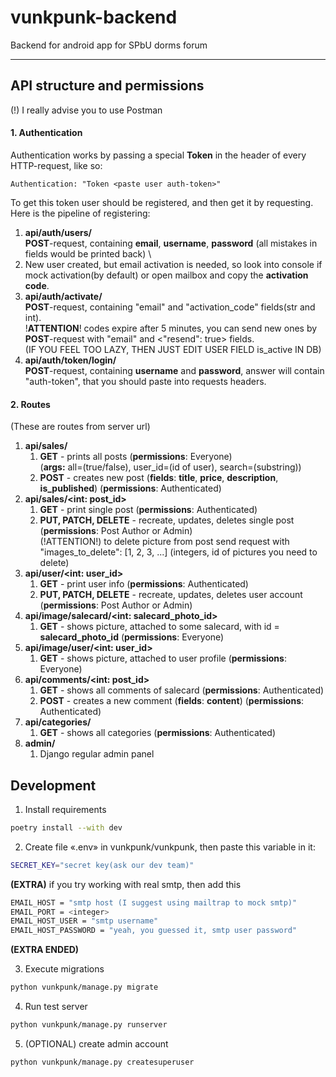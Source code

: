 
# vunkpunk-backend
Backend for android app for SPbU dorms forum

---
## API structure and permissions

(!) I really advise you to use Postman
#### 1. Authentication

Authentication works by passing a special **Token** in the header of every HTTP-request, like so:
```
Authentication: "Token <paste user auth-token>"
```
To get this token user should be registered, and then get it by requesting. Here is the pipeline of registering:
1. **api/auth/users/** \
   **POST**-request, containing **email**, **username**, **password** (all mistakes in fields would be printed back) \
2. New user created, but email activation is needed, so look into console if mock activation(by default) or open mailbox and copy the **activation code**.
3. **api/auth/activate/** \
   **POST**-request, containing "email" and "activation_code" fields(str and int). \
!**ATTENTION**! codes expire after 5 minutes, you can send new ones by **POST**-request with "email" and <"resend": true> fields. \
(IF YOU FEEL TOO LAZY, THEN JUST EDIT USER FIELD is_active IN DB)
4. **api/auth/token/login/** \
   **POST**-request, containing **username** and **password**, answer will contain "auth-token", that you should paste into requests headers.

#### 2. Routes

(These are routes from server url)
1. **api/sales/**
   1. **GET** - prints all posts (**permissions**: Everyone)\
      (**args:** all=(true/false), user_id=(id of user), search=(substring))
   2. **POST** - creates new post (**fields**: **title**, **price**, **description**, **is_published**) (**permissions**: Authenticated)
2. **api/sales/<int: post_id>**
   1. **GET** - print single post (**permissions**: Authenticated)
   2. **PUT, PATCH, DELETE** - recreate, updates, deletes single post (**permissions**: Post Author or Admin) \
      (!ATTENTION!) to delete picture from post send request with "images_to_delete": [1, 2, 3, ...] (integers, id of pictures you need to delete) 
3. **api/user/<int: user_id>**
   1. **GET** - print user info (**permissions**: Authenticated)
   2. **PUT, PATCH, DELETE** - recreate, updates, deletes user account (**permissions**: Post Author or Admin)
4. **api/image/salecard/<int: salecard_photo_id>**
   1. **GET** - shows picture, attached to some salecard, with id = **salecard_photo_id** (**permissions**: Everyone)
5. **api/image/user/<int: user_id>**
   1. **GET** - shows picture, attached to user profile (**permissions**: Everyone)
6. **api/comments/<int: post_id>**
   1. **GET** - shows all comments of salecard (**permissions**: Authenticated)
   2. **POST** - creates a new comment (**fields**: **content**) (**permissions**: Authenticated)
7. **api/categories/**
   1. **GET** - shows all categories (**permissions**: Authenticated)
8. **admin/**
   1. Django regular admin panel
 
## Development 

1. Install requirements
```bash
poetry install --with dev
```

2. Create file «.env» in vunkpunk/vunkpunk, then paste this variable in it:
```bash
SECRET_KEY="secret key(ask our dev team)"
``` 
**(EXTRA)** if you try working with real smtp, then add this
```bash
EMAIL_HOST = "smtp host (I suggest using mailtrap to mock smtp)"
EMAIL_PORT = <integer>
EMAIL_HOST_USER = "smtp username"
EMAIL_HOST_PASSWORD = "yeah, you guessed it, smtp user password"
```
**(EXTRA ENDED)**

3. Execute migrations
```bash
python vunkpunk/manage.py migrate
```

4. Run test server
```bash
python vunkpunk/manage.py runserver
```

5. (OPTIONAL) create admin account
```bash
python vunkpunk/manage.py createsuperuser
```

